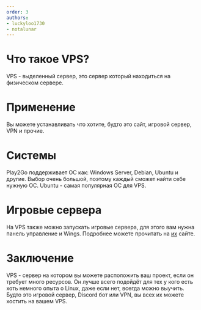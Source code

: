 ```yaml
---
order: 3
authors:
- luckyloo1730
- notalunar
---
```


# Что такое VPS?

VPS - выделенный сервер, это сервер который находиться на физическом сервере.

# Применение

Вы можете устанавливать что хотите, будто это сайт, игровой сервер, VPN и прочие.

# Системы

Play2Go поддерживает ОС как: Windows Server, Debian, Ubuntu и другие. Выбор очень большой, поэтому каждый сможет найти себе нужную ОС. Ubuntu - самая популярная ОС для VPS. 

# Игровые сервера

На VPS также можно запускать игровые сервера, для этого вам нужна панель управление и Wings. Подробнее можете прочитать на [их](https://pterodactyl.io) сайте.

# Заключение

VPS - сервер на котором вы можете расположить ваш проект, если он требует много ресурсов. Он лучше всего подойдёт для тех у кого есть хоть немного опыта о Linux, даже если нет, всегда можно выучить. Будто это игровой сервер, Discord бот или VPN, вы всех их можете хостить на вашем VPS.
